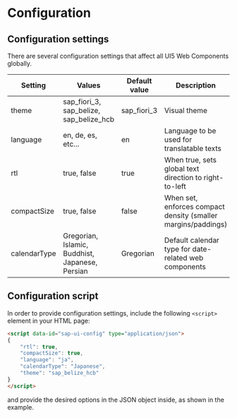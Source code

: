 # Configuration


## Configuration settings

There are several configuration settings that affect all UI5 Web Components globally.

Setting | Values | Default value |  Description
--------|--------|--------|------
theme | sap_fiori_3, sap_belize, sap_belize_hcb | sap_fiori_3 | Visual theme
language | en, de, es, etc... | en | Language to be used for translatable texts
rtl | true, false | true  | When true, sets global text direction to right-to-left
compactSize | true, false | false | When set, enforces compact density (smaller margins/paddings)
calendarType | Gregorian, Islamic, Buddhist, Japanese, Persian | Gregorian | Default calendar type for date-related web components

## Configuration script

In order to provide configuration settings, include the following ```<script>``` element in your HTML page:

```html
<script data-id="sap-ui-config" type="application/json">
{
	"rtl": true,
	"compactSize": true,
	"language": "ja",
	"calendarType": "Japanese",
	"theme": "sap_belize_hcb"
}
</script>
```

and provide the desired options in the JSON object inside, as shown in the example.
